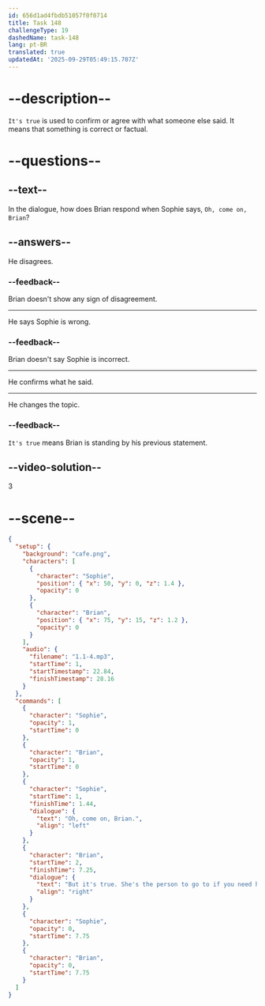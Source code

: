 ```yaml
---
id: 656d1ad4fbdb51057f0f0714
title: Task 148
challengeType: 19
dashedName: task-148
lang: pt-BR
translated: true
updatedAt: '2025-09-29T05:49:15.707Z'
---
```


<!--
AUDIO REFERENCE:
Sophie: Oh, come on, Brian.
Brian: But it's true. She's the person to go to if you need help.
-->

# --description--

`It's true` is used to confirm or agree with what someone else said. It means that something is correct or factual.

# --questions--

## --text--

In the dialogue, how does Brian respond when Sophie says, `Oh, come on, Brian`?

## --answers--

He disagrees.

### --feedback--

Brian doesn't show any sign of disagreement.

---

He says Sophie is wrong.

### --feedback--

Brian doesn't say Sophie is incorrect.

---

He confirms what he said.

---

He changes the topic.

### --feedback--

`It's true` means Brian is standing by his previous statement.

## --video-solution--

3

# --scene--

```json
{
  "setup": {
    "background": "cafe.png",
    "characters": [
      {
        "character": "Sophie",
        "position": { "x": 50, "y": 0, "z": 1.4 },
        "opacity": 0
      },
      {
        "character": "Brian",
        "position": { "x": 75, "y": 15, "z": 1.2 },
        "opacity": 0
      }
    ],
    "audio": {
      "filename": "1.1-4.mp3",
      "startTime": 1,
      "startTimestamp": 22.84,
      "finishTimestamp": 28.16
    }
  },
  "commands": [
    {
      "character": "Sophie",
      "opacity": 1,
      "startTime": 0
    },
    {
      "character": "Brian",
      "opacity": 1,
      "startTime": 0
    },
    {
      "character": "Sophie",
      "startTime": 1,
      "finishTime": 1.44,
      "dialogue": {
        "text": "Oh, come on, Brian.",
        "align": "left"
      }
    },
    {
      "character": "Brian",
      "startTime": 2,
      "finishTime": 7.25,
      "dialogue": {
        "text": "But it's true. She's the person to go to if you need help.",
        "align": "right"
      }
    },
    {
      "character": "Sophie",
      "opacity": 0,
      "startTime": 7.75
    },
    {
      "character": "Brian",
      "opacity": 0,
      "startTime": 7.75
    }
  ]
}
```

